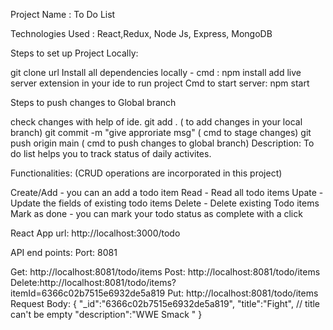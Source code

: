 Project Name : To Do List

Technologies Used : React,Redux, Node Js, Express, MongoDB

Steps to set up Project Locally:

git clone url Install all dependencies locally - cmd : npm install add live server extension in your ide to run project Cmd to start server: npm start

Steps to push changes to Global branch

check changes with help of ide. git add . ( to add changes in your local branch) git commit -m "give approriate msg" ( cmd to stage changes) git push origin main ( cmd to push changes to global branch) Description: To do list helps you to track status of daily activites.

Functionalities: (CRUD operations are incorporated in this project)

Create/Add - you can an add a todo item Read - Read all todo items Upate - Update the fields of existing todo items Delete - Delete existing Todo items
Mark as done - you can mark your todo status as complete with a click

React App url:
http://localhost:3000/todo

API end points: Port: 8081

Get: http://localhost:8081/todo/items Post: http://localhost:8081/todo/items Delete:http://localhost:8081/todo/items?itemId=6366c02b7515e6932de5a819 Put: http://localhost:8081/todo/items Request Body: { "_id":"6366c02b7515e6932de5a819", "title":"Fight", // title can't be empty "description":"WWE Smack " }